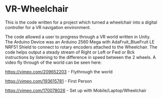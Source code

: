 # VR-Wheelchair
This is the code written for a project which turned a wheelchair into a digital controller for a VR navigation environment. 

The code allowed a user to progress through a VR world written in Unity. The Arduino Device was an Arduino 2560 Mega with AdaFruit_BlueFruit LE NRF51 Shield to connect to rotary encoders attached to the Wheelchair. The code helps output a steady stream of Right or Left or Fwd or Bck instructions by listening to the difference in speed between the 2 wheels.
A video fly through of the world can be seen here:

https://vimeo.com/209652203 - Flythrough the world

https://vimeo.com/193615781 - First Person

https://vimeo.com/170078026 - Set up with Mobile/Laptop/Wheelchair
